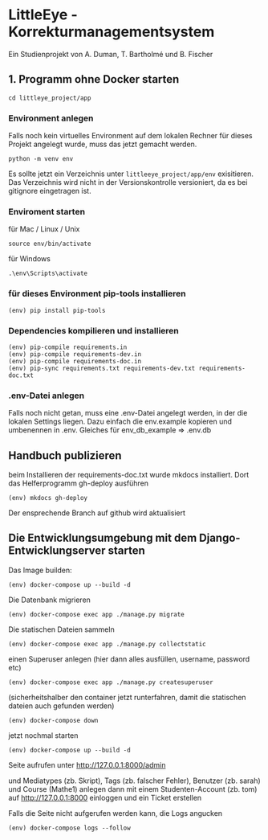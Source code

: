 # LittleEye - Korrekturmanagementsystem

Ein Studienprojekt von A. Duman, T. Bartholmé und B. Fischer

## 1. Programm ohne Docker starten 

    cd littleye_project/app

### Environment anlegen 
Falls noch kein virtuelles Environment auf dem lokalen Rechner für 
dieses Projekt angelegt wurde, muss das jetzt gemacht werden.

    python -m venv env

Es sollte jetzt ein Verzeichnis unter `littleeye_project/app/env` exisitieren.
Das Verzeichnis wird nicht in der Versionskontrolle versioniert, da es bei
gitignore eingetragen ist.

### Enviroment starten
für Mac / Linux / Unix

    source env/bin/activate

für Windows

    .\env\Scripts\activate
    
### für dieses Environment pip-tools installieren

    (env) pip install pip-tools

### Dependencies kompilieren und installieren

    (env) pip-compile requirements.in
    (env) pip-compile requirements-dev.in
    (env) pip-compile requirements-doc.in
    (env) pip-sync requirements.txt requirements-dev.txt requirements-doc.txt

### .env-Datei anlegen
Falls noch nicht getan, muss eine .env-Datei angelegt werden, in der die
lokalen Settings liegen. Dazu einfach die env.example kopieren und umbenennen
in .env.
Gleiches für env_db_example => .env.db 

## Handbuch publizieren

beim Installieren der requirements-doc.txt wurde mkdocs installiert. Dort das
Helferprogramm gh-deploy ausführen
    
    (env) mkdocs gh-deploy

Der ensprechende Branch auf github wird aktualisiert

## Die Entwicklungsumgebung mit dem Django-Entwicklungserver starten
Das Image builden:

    (env) docker-compose up --build -d

Die Datenbank migrieren

    (env) docker-compose exec app ./manage.py migrate

Die statischen Dateien sammeln

    (env) docker-compose exec app ./manage.py collectstatic

einen Superuser anlegen (hier dann alles ausfüllen, username, password etc)

    (env) docker-compose exec app ./manage.py createsuperuser 


(sicherheitshalber den container jetzt runterfahren, damit die statischen dateien auch gefunden werden)

    (env) docker-compose down


jetzt nochmal starten

    (env) docker-compose up --build -d

Seite aufrufen unter http://127.0.0.1:8000/admin

und Mediatypes (zb. Skript), Tags (zb. falscher Fehler), Benutzer (zb. sarah) und Course (Mathe1) anlegen
dann mit einem Studenten-Account (zb. tom) auf http://127.0.0.1:8000 einloggen
und ein Ticket erstellen

Falls die Seite nicht aufgerufen werden kann, die Logs angucken

    (env) docker-compose logs --follow
